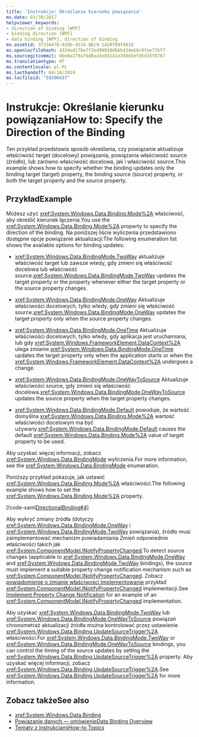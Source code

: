 ```yaml
---
title: 'Instrukcje: Określanie kierunku powiązania'
ms.date: 03/30/2017
helpviewer_keywords:
- direction of binding [WPF]
- binding direction [WPF]
- data binding [WPF], direction of binding
ms.assetid: 37334478-028b-4514-86c9-1420709f4818
ms.openlocfilehash: 4334ed178e7f2ed90928db6b434eb8c9fee77bf7
ms.sourcegitcommit: 0be8a279af6d8a43e03141e349d3efd5d35f8767
ms.translationtype: HT
ms.contentlocale: pl-PL
ms.lasthandoff: 04/18/2019
ms.locfileid: "59206437"
---
```

# <a name="how-to-specify-the-direction-of-the-binding"></a><span data-ttu-id="1b01f-102">Instrukcje: Określanie kierunku powiązania</span><span class="sxs-lookup"><span data-stu-id="1b01f-102">How to: Specify the Direction of the Binding</span></span>
<span data-ttu-id="1b01f-103">Ten przykład przedstawia sposób określania, czy powiązanie aktualizuje właściwość target (docelowy) powiązania, powiązania właściwość source (źródło), lub zarówno właściwość docelowa, jak i właściwość source.</span><span class="sxs-lookup"><span data-stu-id="1b01f-103">This example shows how to specify whether the binding updates only the binding target (target) property, the binding source (source) property, or both the target property and the source property.</span></span>  
  
## <a name="example"></a><span data-ttu-id="1b01f-104">Przykład</span><span class="sxs-lookup"><span data-stu-id="1b01f-104">Example</span></span>  
 <span data-ttu-id="1b01f-105">Możesz użyć <xref:System.Windows.Data.Binding.Mode%2A> właściwość, aby określić kierunek łączenia.</span><span class="sxs-lookup"><span data-stu-id="1b01f-105">You use the <xref:System.Windows.Data.Binding.Mode%2A> property to specify the direction of the binding.</span></span> <span data-ttu-id="1b01f-106">Na poniższej liście wyliczenia przedstawiono dostępne opcje powiązanie aktualizacji:</span><span class="sxs-lookup"><span data-stu-id="1b01f-106">The following enumeration list shows the available options for binding updates:</span></span>  
  
-   <span data-ttu-id="1b01f-107"><xref:System.Windows.Data.BindingMode.TwoWay> aktualizuje właściwość target lub zawsze wtedy, gdy zmieni się właściwość docelowa lub właściwość source.</span><span class="sxs-lookup"><span data-stu-id="1b01f-107"><xref:System.Windows.Data.BindingMode.TwoWay> updates the target property or the property whenever either the target property or the source property changes.</span></span>  
  
-   <span data-ttu-id="1b01f-108"><xref:System.Windows.Data.BindingMode.OneWay> Aktualizuje właściwości docelowych, tylko wtedy, gdy zmieni się właściwość source.</span><span class="sxs-lookup"><span data-stu-id="1b01f-108"><xref:System.Windows.Data.BindingMode.OneWay> updates the target property only when the source property changes.</span></span>  
  
-   <span data-ttu-id="1b01f-109"><xref:System.Windows.Data.BindingMode.OneTime> Aktualizuje właściwości docelowych, tylko wtedy, gdy aplikacja jest uruchamiana, lub gdy <xref:System.Windows.FrameworkElement.DataContext%2A> ulega zmianie.</span><span class="sxs-lookup"><span data-stu-id="1b01f-109"><xref:System.Windows.Data.BindingMode.OneTime> updates the target property only when the application starts or when the <xref:System.Windows.FrameworkElement.DataContext%2A> undergoes a change.</span></span>  
  
-   <span data-ttu-id="1b01f-110"><xref:System.Windows.Data.BindingMode.OneWayToSource> Aktualizuje właściwości source, gdy zmieni się właściwość docelowa.</span><span class="sxs-lookup"><span data-stu-id="1b01f-110"><xref:System.Windows.Data.BindingMode.OneWayToSource> updates the source property when the target property changes.</span></span>  
  
-   <span data-ttu-id="1b01f-111"><xref:System.Windows.Data.BindingMode.Default> powoduje, że wartość domyślna <xref:System.Windows.Data.Binding.Mode%2A> wartość właściwości docelowym ma być używany.</span><span class="sxs-lookup"><span data-stu-id="1b01f-111"><xref:System.Windows.Data.BindingMode.Default> causes the default <xref:System.Windows.Data.Binding.Mode%2A> value of target property to be used.</span></span>  
  
 <span data-ttu-id="1b01f-112">Aby uzyskać więcej informacji, zobacz <xref:System.Windows.Data.BindingMode> wyliczenia.</span><span class="sxs-lookup"><span data-stu-id="1b01f-112">For more information, see the <xref:System.Windows.Data.BindingMode> enumeration.</span></span>  
  
 <span data-ttu-id="1b01f-113">Poniższy przykład pokazuje, jak ustawić <xref:System.Windows.Data.Binding.Mode%2A> właściwości.</span><span class="sxs-lookup"><span data-stu-id="1b01f-113">The following example shows how to set the <xref:System.Windows.Data.Binding.Mode%2A> property.</span></span>  
  
 [!code-xaml[DirectionalBinding#4](~/samples/snippets/csharp/VS_Snippets_Wpf/DirectionalBinding/CSharp/Page1.xaml#4)]  
  
 <span data-ttu-id="1b01f-114">Aby wykryć zmiany źródła (dotyczy <xref:System.Windows.Data.BindingMode.OneWay> i <xref:System.Windows.Data.BindingMode.TwoWay> powiązania), źródło musi zaimplementować mechanizm powiadamiania Zmień odpowiednie właściwości takich jak <xref:System.ComponentModel.INotifyPropertyChanged>.</span><span class="sxs-lookup"><span data-stu-id="1b01f-114">To detect source changes (applicable to <xref:System.Windows.Data.BindingMode.OneWay> and <xref:System.Windows.Data.BindingMode.TwoWay> bindings), the source must implement a suitable property change notification mechanism such as <xref:System.ComponentModel.INotifyPropertyChanged>.</span></span> <span data-ttu-id="1b01f-115">Zobacz [powiadomienie o zmianie właściwości Implementowanie](how-to-implement-property-change-notification.md) przykład <xref:System.ComponentModel.INotifyPropertyChanged> implementacji.</span><span class="sxs-lookup"><span data-stu-id="1b01f-115">See [Implement Property Change Notification](how-to-implement-property-change-notification.md) for an example of an <xref:System.ComponentModel.INotifyPropertyChanged> implementation.</span></span>  
  
 <span data-ttu-id="1b01f-116">Aby uzyskać <xref:System.Windows.Data.BindingMode.TwoWay> lub <xref:System.Windows.Data.BindingMode.OneWayToSource> powiązań chronometraż aktualizacji źródła można kontrolować przez ustawienie <xref:System.Windows.Data.Binding.UpdateSourceTrigger%2A> właściwości.</span><span class="sxs-lookup"><span data-stu-id="1b01f-116">For <xref:System.Windows.Data.BindingMode.TwoWay> or <xref:System.Windows.Data.BindingMode.OneWayToSource> bindings, you can control the timing of the source updates by setting the <xref:System.Windows.Data.Binding.UpdateSourceTrigger%2A> property.</span></span> <span data-ttu-id="1b01f-117">Aby uzyskać więcej informacji, zobacz <xref:System.Windows.Data.Binding.UpdateSourceTrigger%2A>.</span><span class="sxs-lookup"><span data-stu-id="1b01f-117">See <xref:System.Windows.Data.Binding.UpdateSourceTrigger%2A> for more information.</span></span>  
  
## <a name="see-also"></a><span data-ttu-id="1b01f-118">Zobacz także</span><span class="sxs-lookup"><span data-stu-id="1b01f-118">See also</span></span>

- <xref:System.Windows.Data.Binding>
- [<span data-ttu-id="1b01f-119">Powiązanie danych — omówienie</span><span class="sxs-lookup"><span data-stu-id="1b01f-119">Data Binding Overview</span></span>](data-binding-overview.md)
- [<span data-ttu-id="1b01f-120">Tematy z instrukcjami</span><span class="sxs-lookup"><span data-stu-id="1b01f-120">How-to Topics</span></span>](data-binding-how-to-topics.md)
